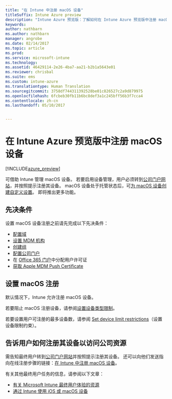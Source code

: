 ```yaml
---
title: "在 Intune 中注册 macOS 设备"
titleSuffix: Intune Azure preview
description: "Intune Azure 预览版：了解如何在 Intune Azure 预览版中注册 macOS 设备。"
keywords: 
author: nathbarn
ms.author: nathbarn
manager: angrobe
ms.date: 02/14/2017
ms.topic: article
ms.prod: 
ms.service: microsoft-intune
ms.technology: 
ms.assetid: 46429114-2e26-4ba7-aa21-b2b1a5643e01
ms.reviewer: chrisbal
ms.suite: ems
ms.custom: intune-azure
ms.translationtype: Human Translation
ms.sourcegitcommit: 3758df744311392528be01c826527c2a9d879975
ms.openlocfilehash: 6fcbeb30fb11b6bc8def3a1c245bff56b3f7cca4
ms.contentlocale: zh-cn
ms.lasthandoff: 05/10/2017


---
```


# <a name="enroll-macos-devices-in-intune-azure-preview"></a>在 Intune Azure 预览版中注册 macOS 设备

[!INCLUDE[azure_preview](../includes/azure_preview.md)]

可借助 Intune 管理 macOS 设备。 若要启用设备管理，用户必须转到[公司门户网站](http://portal.manage.microsoft.com)，并按照提示注册其设备。 macOS 设备处于托管状态后，可[为 macOS 设备创建自定义设置](../configure-devices/custom-for-macos.md)。 即将推出更多功能。

## <a name="prerequisites"></a>先决条件

设置 macOS 设备注册之前请先完成以下先决条件：

- [配置域](https://docs.microsoft.com/intune/get-started/start-with-a-paid-subscription-to-microsoft-intune-step-2)
- [设置 MDM 机构](set-mdm-authority.md)
- [创建组](https://docs.microsoft.com/intune/get-started/start-with-a-paid-subscription-to-microsoft-intune-step-5)
- [配置公司门户](../manage-apps/company-portal-app.md)
- 在 [Office 365 门户](http://go.microsoft.com/fwlink/p/?LinkId=698854)中分配用户许可证
- [获取 Apple MDM Push Certificate](get-an-apple-mdm-push-certificate.md)

## <a name="set-up-macos-enrollment"></a>设置 macOS 注册

默认情况下，Intune 允许注册 macOS 设备。

若要阻止 macOS 注册设备，请参阅[设置设备类型限制](set-enrollment-restrictions.md#set-device-type-restrictions)。

若要设置用户可注册的最多设备数，请参阅 [Set device limit restrictions](set-enrollment-restrictions.md#set-device-limit-restrictions)（设置设备限制约束）。

## <a name="tell-your-users-how-to-enroll-their-devices-to-access-company-resources"></a>告诉用户如何注册其设备以访问公司资源

需告知最终用户转到[公司门户网站](http://portal.manage.microsoft.com)并按照提示注册其设备。 还可以向他们发送指向在线注册步骤的链接：[在 Intune 中注册 macOS 设备](https://docs.microsoft.com/intune/enduser/enroll-your-device-in-intune-macos)。

有关其他最终用户任务的信息，请参阅以下文章：

- [有关 Microsoft Intune 最终用户体验的资源](https://docs.microsoft.com/intune/deploy-use/how-to-educate-your-end-users-about-microsoft-intune)
- [通过 Intune 使用 iOS 或 macOS 设备](https://docs.microsoft.com/intune/enduser/using-your-ios-or-mac-os-x-device-with-intune)

